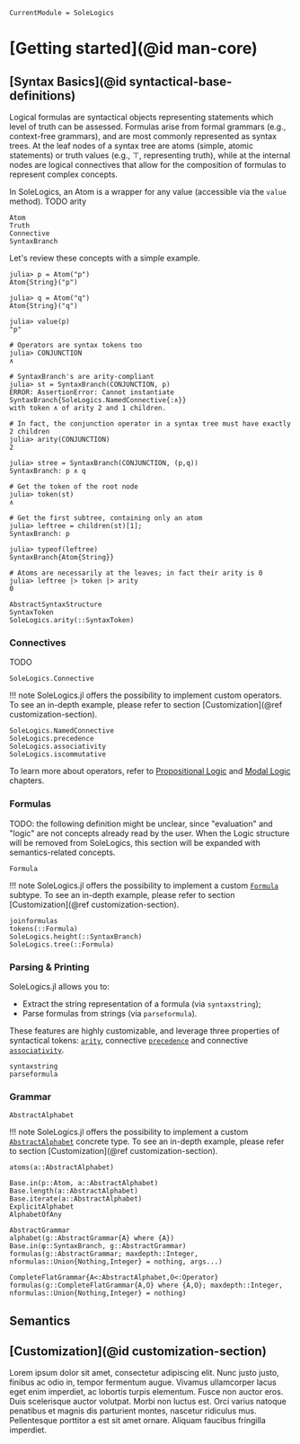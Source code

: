 ```@meta
CurrentModule = SoleLogics
```

# [Getting started](@id man-core)

## [Syntax Basics](@id syntactical-base-definitions)

Logical formulas are syntactical objects representing statements which level of truth can be assessed.
Formulas arise from formal grammars (e.g., context-free grammars), and are most commonly represented as syntax trees.
At the leaf nodes of a syntax tree are atoms (simple, atomic statements) or truth values (e.g., ⊤, representing truth),
while at the internal nodes are logical connectives that allow for the composition of formulas to represent complex concepts.

In SoleLogics, an Atom is a wrapper for any value (accessible via the `value` method).
TODO
arity

```@docs
Atom
Truth
Connective
SyntaxBranch
```

Let's review these concepts with a simple example.

```julia-repl
julia> p = Atom("p")
Atom{String}("p")

julia> q = Atom("q")
Atom{String}("q")

julia> value(p)
"p"

# Operators are syntax tokens too
julia> CONJUNCTION
∧

# SyntaxBranch's are arity-compliant
julia> st = SyntaxBranch(CONJUNCTION, p)
ERROR: AssertionError: Cannot instantiate SyntaxBranch{SoleLogics.NamedConnective{:∧}} 
with token ∧ of arity 2 and 1 children.

# In fact, the conjunction operator in a syntax tree must have exactly 2 children 
julia> arity(CONJUNCTION)
2

julia> stree = SyntaxBranch(CONJUNCTION, (p,q))
SyntaxBranch: p ∧ q

# Get the token of the root node
julia> token(st)
∧

# Get the first subtree, containing only an atom
julia> leftree = children(st)[1]; 
SyntaxBranch: p

julia> typeof(leftree)
SyntaxBranch{Atom{String}}

# Atoms are necessarily at the leaves; in fact their arity is 0
julia> leftree |> token |> arity
0
```


```@docs
AbstractSyntaxStructure
SyntaxToken
SoleLogics.arity(::SyntaxToken)
```

### Connectives

TODO

```@docs
SoleLogics.Connective
```
!!! note
    SoleLogics.jl offers the possibility to implement custom operators. To see an in-depth example, please refer to section [Customization](@ref customization-section).

```@docs
SoleLogics.NamedConnective
SoleLogics.precedence
SoleLogics.associativity
SoleLogics.iscommutative
```

To learn more about operators, refer to [Propositional Logic](@ref) and [Modal Logic](@ref) chapters.

### Formulas

TODO: the following definition might be unclear, since "evaluation" and "logic" are not concepts already read by the user. When the Logic structure will be removed from SoleLogics, this section will be expanded with semantics-related concepts.

```@docs
Formula
```

!!! note
    SoleLogics.jl offers the possibility to implement a custom [`Formula`](@ref) subtype. To see an in-depth example, please refer to section [Customization](@ref customization-section).

```@docs
joinformulas
tokens(::Formula)
SoleLogics.height(::SyntaxBranch)
SoleLogics.tree(::Formula)
```

### Parsing & Printing
SoleLogics.jl allows you to: 

- Extract the string representation of a formula (via `syntaxstring`);
- Parse formulas from strings (via `parseformula`).

These features are highly customizable, and leverage three properties of syntactical tokens: [`arity`](@ref), connective [`precedence`](@ref) and connective [`associativity`](@ref).

```@docs
syntaxstring
parseformula
```

### Grammar

```@docs
AbstractAlphabet
```

!!! note
    SoleLogics.jl offers the possibility to implement a custom [`AbstractAlphabet`](@ref) concrete type. To see an in-depth example, please refer to section [Customization](@ref customization-section).

```@docs
atoms(a::AbstractAlphabet)

Base.in(p::Atom, a::AbstractAlphabet)
Base.length(a::AbstractAlphabet)
Base.iterate(a::AbstractAlphabet)
ExplicitAlphabet
AlphabetOfAny

AbstractGrammar
alphabet(g::AbstractGrammar{A} where {A})
Base.in(φ::SyntaxBranch, g::AbstractGrammar)
formulas(g::AbstractGrammar; maxdepth::Integer, nformulas::Union{Nothing,Integer} = nothing, args...)

CompleteFlatGrammar{A<:AbstractAlphabet,O<:Operator}
formulas(g::CompleteFlatGrammar{A,O} where {A,O}; maxdepth::Integer, nformulas::Union{Nothing,Integer} = nothing)
```

## Semantics

## [Customization](@id customization-section)
Lorem ipsum dolor sit amet, consectetur adipiscing elit. Nunc justo justo, finibus ac odio in, tempor fermentum augue. Vivamus ullamcorper lacus eget enim imperdiet, ac lobortis turpis elementum. Fusce non auctor eros. Duis scelerisque auctor volutpat. Morbi non luctus est. Orci varius natoque penatibus et magnis dis parturient montes, nascetur ridiculus mus. Pellentesque porttitor a est sit amet ornare. Aliquam faucibus fringilla imperdiet.
